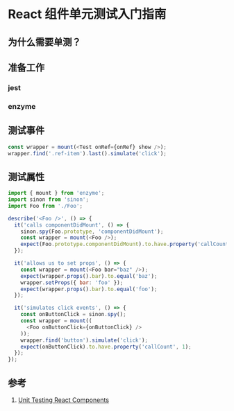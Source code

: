 # React 组件单元测试入门指南

## 为什么需要单测？

## 准备工作

### jest
### enzyme



## 测试事件
```js
const wrapper = mount(<Test onRef={onRef} show />);
wrapper.find('.ref-item').last().simulate('click');
```

## 测试属性
```js
import { mount } from 'enzyme';
import sinon from 'sinon';
import Foo from './Foo';

describe('<Foo />', () => {
  it('calls componentDidMount', () => {
    sinon.spy(Foo.prototype, 'componentDidMount');
    const wrapper = mount(<Foo />);
    expect(Foo.prototype.componentDidMount).to.have.property('callCount', 1);
  });

  it('allows us to set props', () => {
    const wrapper = mount(<Foo bar="baz" />);
    expect(wrapper.props().bar).to.equal('baz');
    wrapper.setProps({ bar: 'foo' });
    expect(wrapper.props().bar).to.equal('foo');
  });

  it('simulates click events', () => {
    const onButtonClick = sinon.spy();
    const wrapper = mount((
      <Foo onButtonClick={onButtonClick} />
    ));
    wrapper.find('button').simulate('click');
    expect(onButtonClick).to.have.property('callCount', 1);
  });
});
```

## 参考
1. [Unit Testing React Components](https://medium.com/javascript-scene/unit-testing-react-components-aeda9a44aae2)